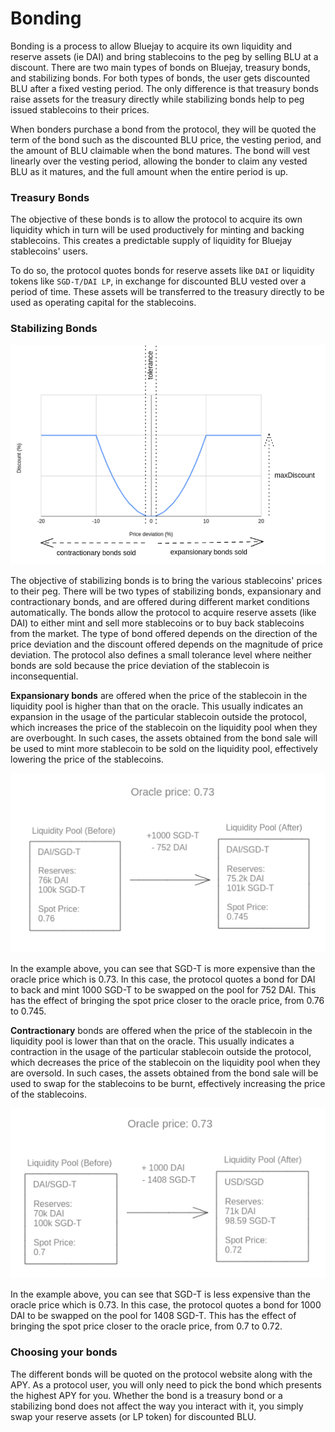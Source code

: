 # Bonding

Bonding is a process to allow Bluejay to acquire its own liquidity and reserve assets (ie DAI) and bring stablecoins to the peg by selling BLU at a discount. There are two main types of bonds on Bluejay, treasury bonds, and stabilizing bonds. For both types of bonds, the user gets discounted BLU after a fixed vesting period. The only difference is that treasury bonds raise assets for the treasury directly while stabilizing bonds help to peg issued stablecoins to their prices.

When bonders purchase a bond from the protocol, they will be quoted the term of the bond such as the discounted BLU price, the vesting period, and the amount of BLU claimable when the bond matures. The bond will vest linearly over the vesting period, allowing the bonder to claim any vested BLU as it matures, and the full amount when the entire period is up.

### Treasury Bonds

The objective of these bonds is to allow the protocol to acquire its own liquidity which in turn will be used productively for minting and backing stablecoins. This creates a predictable supply of liquidity for Bluejay stablecoins' users.

To do so, the protocol quotes bonds for reserve assets like `DAI` or liquidity tokens like `SGD-T/DAI LP`, in exchange for discounted BLU vested over a period of time. These assets will be transferred to the treasury directly to be used as operating capital for the stablecoins.

### Stabilizing Bonds

![Dynamic pricing of stabilizing bonds](<../.gitbook/assets/image (7) (1).png>)

The objective of stabilizing bonds is to bring the various stablecoins' prices to their peg. There will be two types of stabilizing bonds, expansionary and contractionary bonds, and are offered during different market conditions automatically. The bonds allow the protocol to acquire reserve assets (like DAI) to either mint and sell more stablecoins or to buy back stablecoins from the market. The type of bond offered depends on the direction of the price deviation and the discount offered depends on the magnitude of price deviation. The protocol also defines a small tolerance level where neither bonds are sold because the price deviation of the stablecoin is inconsequential.

**Expansionary bonds** are offered when the price of the stablecoin in the liquidity pool is higher than that on the oracle. This usually indicates an expansion in the usage of the particular stablecoin outside the protocol, which increases the price of the stablecoin on the liquidity pool when they are overbought. In such cases, the assets obtained from the bond sale will be used to mint more stablecoin to be sold on the liquidity pool, effectively lowering the price of the stablecoins.

![Expansionary bond sales decrease the price of stablecoins on liquidity pool](<../.gitbook/assets/image (1).png>)

In the example above, you can see that SGD-T is more expensive than the oracle price which is 0.73. In this case, the protocol quotes a bond for DAI to back and mint 1000 SGD-T to be swapped on the pool for 752 DAI. This has the effect of bringing the spot price closer to the oracle price, from 0.76 to 0.745.

**Contractionary** bonds are offered when the price of the stablecoin in the liquidity pool is lower than that on the oracle. This usually indicates a contraction in the usage of the particular stablecoin outside the protocol, which decreases the price of the stablecoin on the liquidity pool when they are oversold. In such cases, the assets obtained from the bond sale will be used to swap for the stablecoins to be burnt, effectively increasing the price of the stablecoins.

![Contractionary bond sales increase the price of stablecoins on liquidity pool](<../.gitbook/assets/image (4).png>)

In the example above, you can see that SGD-T is less expensive than the oracle price which is 0.73. In this case, the protocol quotes a bond for 1000 DAI to be swapped on the pool for 1408 SGD-T. This has the effect of bringing the spot price closer to the oracle price, from 0.7 to 0.72.

### Choosing your bonds

The different bonds will be quoted on the protocol website along with the APY. As a protocol user, you will only need to pick the bond which presents the highest APY for you. Whether the bond is a treasury bond or a stabilizing bond does not affect the way you interact with it, you simply swap your reserve assets (or LP token) for discounted BLU.
